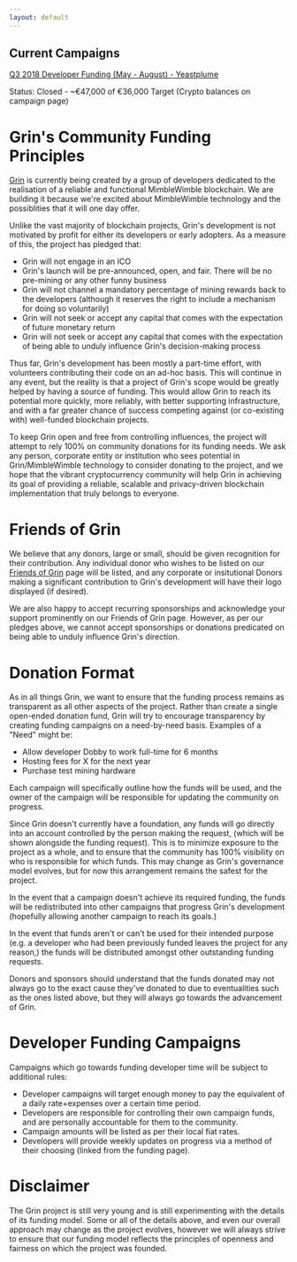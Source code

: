 ```yaml
---
layout: default
---
```


## Current Campaigns

[Q3 2018 Developer Funding (May - August) - Yeastplume](yeastplume.md)

Status: Closed - ~€47,000 of €36,000 Target (Crypto balances on campaign page)

# Grin's Community Funding Principles

[Grin](http://grin-tech.org) is currently being created by a group of developers dedicated to the realisation of a reliable and functional MimbleWimble blockchain. We are building it because we're excited about MimbleWimble technology and the possiblities that it will one day offer.

Unlike the vast majority of blockchain projects, Grin's development is not motivated by profit for either its developers or early adopters. As a measure of this, the project has pledged that:

* Grin will not engage in an ICO
* Grin's launch will be pre-announced, open, and fair. There will be no pre-mining or any other funny business
* Grin will not channel a mandatory percentage of mining rewards back to the developers (although it reserves the right to include a mechanism for doing so voluntarily)
* Grin will not seek or accept any capital that comes with the expectation of future monetary return
* Grin will not seek or accept any capital that comes with the expectation of being able to unduly influence Grin's decision-making process

Thus far, Grin's development has been mostly a part-time effort, with volunteers contributing their code on an ad-hoc basis. This will continue in any event, but the reality is that a project of Grin's scope would be greatly helped by having a source of funding. This would allow Grin to reach its potential more quickly, more reliably, with better supporting infrastructure, and with a far greater chance of success competing against (or co-existing with) well-funded blockchain projects.

To keep Grin open and free from controlling influences, the project will attempt to rely 100% on community donations for its funding needs. We ask any person, corporate entity or institution who sees potential in Grin/MimbleWimble technology to consider donating to the project, and we hope that the vibrant cryptocurrency community will help Grin in achieving its goal of providing a reliable, scalable and privacy-driven blockchain implementation that truly belongs to everyone.

# Friends of Grin

We believe that any donors, large or small, should be given recognition for their contribution. Any individual donor who wishes to be listed on our [Friends of Grin](friends.md)  page will be listed, and any corporate or insitutional Donors making a significant contribution to Grin's development will have their logo displayed (if desired).

We are also happy to accept recurring sponsorships and acknowledge your support prominently on our Friends of Grin page. However, as per our pledges above, we cannot accept sponsorships or donations predicated on being able to unduly influence Grin's direction.

# Donation Format

As in all things Grin, we want to ensure that the funding process remains as transparent as all other aspects of the project. Rather than create a single open-ended donation fund, Grin will try to encourage transparency by creating funding campaigns on a need-by-need basis. Examples of a "Need" might be:

* Allow developer Dobby to work full-time for 6 months
* Hosting fees for X for the next year
* Purchase test mining hardware

Each campaign will specifically outline how the funds will be used, and the owner of the campaign will be responsible for updating the community on progress.

Since Grin doesn't currently have a foundation, any funds will go directly into an account controlled by the person making the request, (which will be shown alongside the funding request). This is to minimize exposure to the project as a whole, and to ensure that the community has 100% visibility on who is responsible for which funds. This may change as Grin's governance model evolves, but for now this arrangement remains the safest for the project.

In the event that a campaign doesn't achieve its required funding, the funds will be redistributed into other campaigns that progress Grin's development (hopefully allowing another campaign to reach its goals.)

In the event that funds aren't or can't be used for their intended purpose (e.g. a developer who had been previously funded leaves the project for any reason,) the funds will be distributed amongst other outstanding funding requests.

Donors and sponsors should understand that the funds donated may not always go to the exact cause they've donated to due to eventualities such as the ones listed above, but they will always go towards the advancement of Grin.

# Developer Funding Campaigns

Campaigns which go towards funding developer time will be subject to additional rules:

* Developer campaigns will target enough money to pay the equivalent of a daily rate+expenses over a certain time period.
* Developers are responsible for controlling their own campaign funds, and are personally accountable for them to the community.
* Campaign amounts will be listed as per their local fiat rates.
* Developers will provide weekly updates on progress via a method of their choosing (linked from the funding page).

# Disclaimer

The Grin project is still very young and is still experimenting with the details of its funding model. Some or all of the details above, and even our overall approach may change as the project evolves, however we will always strive to ensure that our funding model reflects the principles of openness and fairness on which the project was founded.
